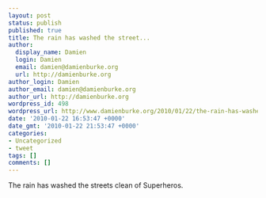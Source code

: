 ```yaml
---
layout: post
status: publish
published: true
title: The rain has washed the street...
author:
  display_name: Damien
  login: Damien
  email: damien@damienburke.org
  url: http://damienburke.org
author_login: Damien
author_email: damien@damienburke.org
author_url: http://damienburke.org
wordpress_id: 498
wordpress_url: http://www.damienburke.org/2010/01/22/the-rain-has-washed-the-street/
date: '2010-01-22 16:53:47 +0000'
date_gmt: '2010-01-22 21:53:47 +0000'
categories:
- Uncategorized
- tweet
tags: []
comments: []
---
```

<p>The rain has washed the streets clean of Superheros.</p>
